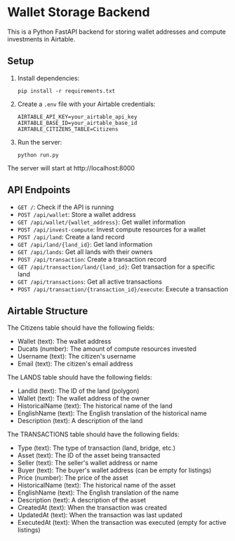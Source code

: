 # Wallet Storage Backend

This is a Python FastAPI backend for storing wallet addresses and compute investments in Airtable.

## Setup

1. Install dependencies:
   ```
   pip install -r requirements.txt
   ```

2. Create a `.env` file with your Airtable credentials:
   ```
   AIRTABLE_API_KEY=your_airtable_api_key
   AIRTABLE_BASE_ID=your_airtable_base_id
   AIRTABLE_CITIZENS_TABLE=Citizens
   ```

3. Run the server:
   ```
   python run.py
   ```

The server will start at http://localhost:8000

## API Endpoints

- `GET /`: Check if the API is running
- `POST /api/wallet`: Store a wallet address
- `GET /api/wallet/{wallet_address}`: Get wallet information
- `POST /api/invest-compute`: Invest compute resources for a wallet
- `POST /api/land`: Create a land record
- `GET /api/land/{land_id}`: Get land information
- `GET /api/lands`: Get all lands with their owners
- `POST /api/transaction`: Create a transaction record
- `GET /api/transaction/land/{land_id}`: Get transaction for a specific land
- `GET /api/transactions`: Get all active transactions
- `POST /api/transaction/{transaction_id}/execute`: Execute a transaction

## Airtable Structure

The Citizens table should have the following fields:
- Wallet (text): The wallet address
- Ducats (number): The amount of compute resources invested
- Username (text): The citizen's username
- Email (text): The citizen's email address

The LANDS table should have the following fields:
- LandId (text): The ID of the land (polygon)
- Wallet (text): The wallet address of the owner
- HistoricalName (text): The historical name of the land
- EnglishName (text): The English translation of the historical name
- Description (text): A description of the land

The TRANSACTIONS table should have the following fields:
- Type (text): The type of transaction (land, bridge, etc.)
- Asset (text): The ID of the asset being transacted
- Seller (text): The seller's wallet address or name
- Buyer (text): The buyer's wallet address (can be empty for listings)
- Price (number): The price of the asset
- HistoricalName (text): The historical name of the asset
- EnglishName (text): The English translation of the name
- Description (text): A description of the asset
- CreatedAt (text): When the transaction was created
- UpdatedAt (text): When the transaction was last updated
- ExecutedAt (text): When the transaction was executed (empty for active listings)
